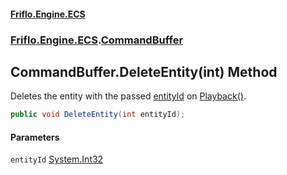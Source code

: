 #### [Friflo.Engine.ECS](index.md#'index')
### [Friflo.Engine.ECS](Friflo.Engine.ECS.md#'Friflo.Engine.ECS').[CommandBuffer](CommandBuffer.md#'Friflo.Engine.ECS.CommandBuffer')

## CommandBuffer.DeleteEntity(int) Method

Deletes the entity with the passed [entityId](CommandBuffer.DeleteEntity(int).md#Friflo.Engine.ECS.CommandBuffer.DeleteEntity(int).entityId#'Friflo.Engine.ECS.CommandBuffer.DeleteEntity(int).entityId') on [Playback()](CommandBuffer.Playback().md#'Friflo.Engine.ECS.CommandBuffer.Playback()').

```csharp
public void DeleteEntity(int entityId);
```
#### Parameters

<a name='Friflo.Engine.ECS.CommandBuffer.DeleteEntity(int).entityId'></a>

`entityId` [System.Int32](https://docs.microsoft.com/en-us/dotnet/api/System.Int32#'System.Int32')